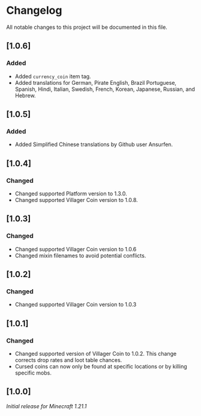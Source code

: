 # Changelog

All notable changes to this project will be documented in this file.

## [1.0.6]

### Added

- Added `currency_coin` item tag.
- Added translations for German, Pirate English, Brazil Portuguese, Spanish, Hindi, Italian, Swedish, French, Korean, Japanese, Russian, and Hebrew.

## [1.0.5]

### Added

- Added Simplified Chinese translations by Github user Ansurfen.

## [1.0.4]

### Changed

- Changed supported Platform version to 1.3.0.
- Changed supported Villager Coin version to 1.0.8.

## [1.0.3]

### Changed

- Changed supported Villager Coin version to 1.0.6
- Changed mixin filenames to avoid potential conflicts.

## [1.0.2]

### Changed

- Changed supported Villager Coin version to 1.0.3

## [1.0.1]

### Changed

- Changed supported version of Villager Coin to 1.0.2. This change corrects drop rates and loot table chances.
- Cursed coins can now only be found at specific locations or by killing specific mobs.

## [1.0.0]

_Initial release for Minecraft 1.21.1_
